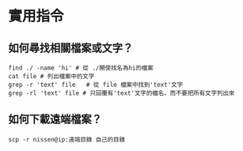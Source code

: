 # 實用指令



## 如何尋找相關檔案或文字？

```shell
find ./ -name 'hi' # 從 ./開使找名為hi的檔案
cat file # 列出檔案中的文字
grep -r 'text' file   # 從 file 檔案中找到'text'文字
grep -rl 'text' file # 只回覆有'text'文字的檔名，而不要把所有文字列出來
```

## 如何下載遠端檔案？


```shell
scp -r nissen@ip:遠端目錄 自己的目錄
```